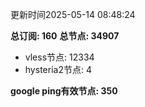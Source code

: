更新时间2025-05-14 08:48:24

**总订阅: 160**
**总节点: 34907**
- vless节点: 12334
- hysteria2节点: 4

**google ping有效节点: 350**
